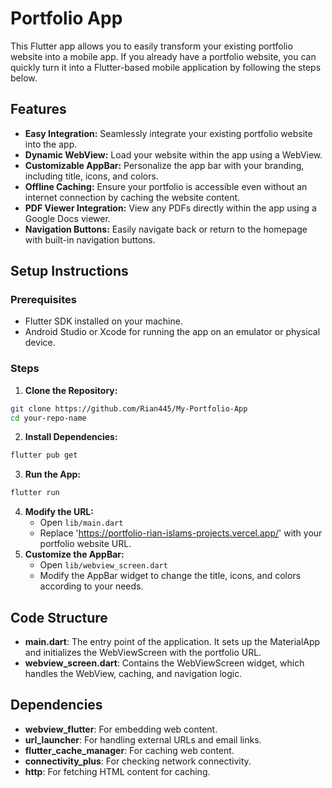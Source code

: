# Portfolio App

This Flutter app allows you to easily transform your existing portfolio website into a mobile app. If you already have a portfolio website, you can quickly turn it into a Flutter-based mobile application by following the steps below.

## Features

- **Easy Integration:** Seamlessly integrate your existing portfolio website into the app.
- **Dynamic WebView:** Load your website within the app using a WebView.
- **Customizable AppBar:** Personalize the app bar with your branding, including title, icons, and colors.
- **Offline Caching:** Ensure your portfolio is accessible even without an internet connection by caching the website content.
- **PDF Viewer Integration:** View any PDFs directly within the app using a Google Docs viewer.
- **Navigation Buttons:** Easily navigate back or return to the homepage with built-in navigation buttons.


## Setup Instructions

### Prerequisites

- Flutter SDK installed on your machine.
- Android Studio or Xcode for running the app on an emulator or physical device.


### Steps

1. **Clone the Repository:**
```bash
git clone https://github.com/Rian445/My-Portfolio-App
cd your-repo-name
```

2. **Install Dependencies:**
```bash
flutter pub get
```

3. **Run the App:**
```bash
flutter run
```

4. **Modify the URL:**
    - Open `lib/main.dart`
    - Replace 'https://portfolio-rian-islams-projects.vercel.app/' with your portfolio website URL.
5. **Customize the AppBar:**
    - Open `lib/webview_screen.dart`
    - Modify the AppBar widget to change the title, icons, and colors according to your needs.

## Code Structure

- **main.dart**: The entry point of the application. It sets up the MaterialApp and initializes the WebViewScreen with the portfolio URL.
- **webview_screen.dart**: Contains the WebViewScreen widget, which handles the WebView, caching, and navigation logic.


## Dependencies

- **webview_flutter**: For embedding web content.
- **url_launcher**: For handling external URLs and email links.
- **flutter_cache_manager**: For caching web content.
- **connectivity_plus**: For checking network connectivity.
- **http**: For fetching HTML content for caching.

